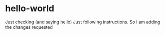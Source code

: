 # hello-world
Just checking (and saying hello)
Just following instructions. So I am adding the changes requested
